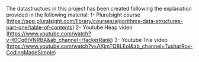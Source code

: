The datastructues in this project has been created following the explanation provided in the following material:
1- Pluralsight course (https://app.pluralsight.com/library/courses/algorithms-data-structures-part-one/table-of-contents)
2- Youtube Heap video (https://www.youtube.com/watch?v=t0Cq6tVNRBA&ab_channel=HackerRank)
3- Youtube Trie video (https://www.youtube.com/watch?v=AXjmTQ8LEoI&ab_channel=TusharRoy-CodingMadeSimple)

